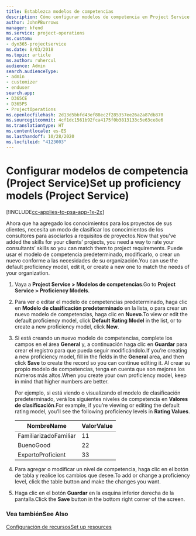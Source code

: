 ```yaml
---
title: Establezca modelos de competencias
description: Cómo configurar modelos de competencia en Project Service
author: JohnPBurrows
manager: kfend
ms.service: project-operations
ms.custom:
- dyn365-projectservice
ms.date: 8/03/2018
ms.topic: article
ms.author: ruhercul
audience: Admin
search.audienceType:
- admin
- customizer
- enduser
search.app:
- D365CE
- D365PS
- ProjectOperations
ms.openlocfilehash: 2d13d5bbfd43ef88ec2f285357ee26a2a87db870
ms.sourcegitcommit: 4cf1dc1561b92fca4175f0b3813133c5e63ce8e6
ms.translationtype: HT
ms.contentlocale: es-ES
ms.lasthandoff: 10/28/2020
ms.locfileid: "4123003"
---
```

# <a name="set-up-proficiency-models-project-service"></a><span data-ttu-id="1682d-103">Configurar modelos de competencia (Project Service)</span><span class="sxs-lookup"><span data-stu-id="1682d-103">Set up proficiency models (Project Service)</span></span>

[!INCLUDE[cc-applies-to-psa-app-1x-2x](../includes/cc-applies-to-psa-app-1x-2x.md)]

<span data-ttu-id="1682d-104">Ahora que ha agregado los conocimientos para los proyectos de sus clientes, necesita un modo de clasificar los conocimientos de los consultores para asociarlos a requisitos de proyectos.</span><span class="sxs-lookup"><span data-stu-id="1682d-104">Now that you’ve added the skills for your clients’ projects, you need a way to rate your consultants’ skills so you can match them to project requirements.</span></span> <span data-ttu-id="1682d-105">Puede usar el modelo de competencia predeterminado, modificarlo, o crear un nuevo conforme a las necesidades de su organización.</span><span class="sxs-lookup"><span data-stu-id="1682d-105">You can use the default proficiency model, edit it, or create a new one to match the needs of your organization.</span></span>  
  
1.  <span data-ttu-id="1682d-106">Vaya a **Project Service > Modelos de competencias**.</span><span class="sxs-lookup"><span data-stu-id="1682d-106">Go to **Project Service > Proficiency Models**.</span></span>  
  
2.  <span data-ttu-id="1682d-107">Para ver o editar el modelo de competencias predeterminado, haga clic en **Modelo de clasificación predeterminado** en la lista, o para crear un nuevo modelo de competencias, haga clic en **Nuevo**.</span><span class="sxs-lookup"><span data-stu-id="1682d-107">To view or edit the default proficiency model, click **Default Rating Model** in the list, or to create a new proficiency model, click **New**.</span></span>  
  
3.  <span data-ttu-id="1682d-108">Si está creando un nuevo modelo de competencias, complete los campos en el área **General** y, a continuación haga clic en **Guardar** para crear el registro para que pueda seguir modificándolo.</span><span class="sxs-lookup"><span data-stu-id="1682d-108">If you’re creating a new proficiency model, fill in the fields in the **General** area, and then click **Save** to create the record so you can continue editing it.</span></span> <span data-ttu-id="1682d-109">Al crear su propio modelo de competencias, tenga en cuenta que son mejores los números más altos.</span><span class="sxs-lookup"><span data-stu-id="1682d-109">When you create your own proficiency model, keep in mind that higher numbers are better.</span></span>  
  
     <span data-ttu-id="1682d-110">Por ejemplo, si está viendo o visualizando el modelo de clasificación predeterminado, verá los siguientes niveles de competencia en **Valores de clasificación**.</span><span class="sxs-lookup"><span data-stu-id="1682d-110">For example, if you’re viewing or editing the default rating model, you’ll see the following proficiency levels in **Rating Values**.</span></span>  
  
    |<span data-ttu-id="1682d-111">Nombre</span><span class="sxs-lookup"><span data-stu-id="1682d-111">Name</span></span>|<span data-ttu-id="1682d-112">Valor</span><span class="sxs-lookup"><span data-stu-id="1682d-112">Value</span></span>|  
    |----------|-----------|  
    |<span data-ttu-id="1682d-113">Familiarizado</span><span class="sxs-lookup"><span data-stu-id="1682d-113">Familiar</span></span>|<span data-ttu-id="1682d-114">1</span><span class="sxs-lookup"><span data-stu-id="1682d-114">1</span></span>|  
    |<span data-ttu-id="1682d-115">Bueno</span><span class="sxs-lookup"><span data-stu-id="1682d-115">Good</span></span>|<span data-ttu-id="1682d-116">2</span><span class="sxs-lookup"><span data-stu-id="1682d-116">2</span></span>|  
    |<span data-ttu-id="1682d-117">Experto</span><span class="sxs-lookup"><span data-stu-id="1682d-117">Proficient</span></span>|<span data-ttu-id="1682d-118">3</span><span class="sxs-lookup"><span data-stu-id="1682d-118">3</span></span>|  
  
4.  <span data-ttu-id="1682d-119">Para agregar o modificar un nivel de competencia, haga clic en el botón de tabla y realice los cambios que desee.</span><span class="sxs-lookup"><span data-stu-id="1682d-119">To add or change a proficiency level, click the table button and make the changes you want.</span></span>  
  
5.  <span data-ttu-id="1682d-120">Haga clic en el botón **Guardar** en la esquina inferior derecha de la pantalla.</span><span class="sxs-lookup"><span data-stu-id="1682d-120">Click the **Save** button in the bottom right corner of the screen.</span></span>  
  
### <a name="see-also"></a><span data-ttu-id="1682d-121">Vea también</span><span class="sxs-lookup"><span data-stu-id="1682d-121">See Also</span></span>  
 [<span data-ttu-id="1682d-122">Configuración de recursos</span><span class="sxs-lookup"><span data-stu-id="1682d-122">Set up resources</span></span>](../psa/set-up-resources.md)
